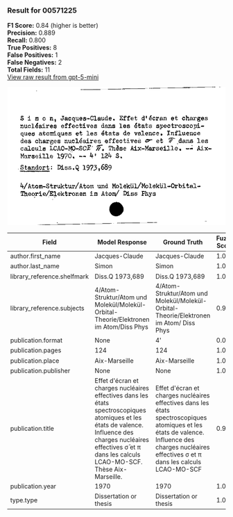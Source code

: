 ### Result for 00571225
**F1 Score:** 0.84 (higher is better)<br>**Precision:** 0.889<br>**Recall:** 0.800<br>**True Positives:** 8<br>**False Positives:** 1<br>**False Negatives:** 2<br>**Total Fields:** 11<br>[View raw result from gpt-5-mini](https://github.com/RISE-UNIBAS/humanities_data_benchmark/blob/main/results/2025-09-02/T0166/request_T0166_00571225.json)

<img src="https://github.com/RISE-UNIBAS/humanities_data_benchmark/blob/main/benchmarks/zettelkatalog/images/00571225.jpg?raw=true" alt="00571225" width="600px">

| Field | Model Response | Ground Truth | Fuzzy Score | Match |
|-------|----------------|--------------|-------------|-------|
| author.first_name | Jacques-Claude | Jacques-Claude | 1.000 | ✅ |
| author.last_name | Simon | Simon | 1.000 | ✅ |
| library_reference.shelfmark | Diss.Q 1973,689 | Diss.Q 1973,689 | 1.000 | ✅ |
| library_reference.subjects | 4/Atom-Struktur/Atom und Molekül/Molekül-Orbital-Theorie/Elektronen im Atom/Diss Phys | 4/Atom-Struktur/Atom und Molekül/Molekül-Orbital-Theorie/Elektronen im Atom/ Diss Phys | 0.994 | ✅ |
| publication.format | None | 4' | 0.000 | ❌ |
| publication.pages | 124 | 124 | 1.000 | ✅ |
| publication.place | Aix-Marseille | Aix-Marseille | 1.000 | ✅ |
| publication.publisher | None | None | 1.000 | ✅ |
| publication.title | Effet d'écran et charges nucléaires effectives dans les états spectroscopiques atomiques et les états de valence. Influence des charges nucléaires effectives σ̄ et π dans les calculs LCAO-MO-SCF. Thèse Aix-Marseille. | Effet d'écran et charges nucléaires effectives dans les états spectroscopiques atomiques et les états de valence. Influence des charges nucléaires effectives σ et π dans les calculs LCAO-MO-SCF | 0.944 | ❌ |
| publication.year | 1970 | 1970 | 1.000 | ✅ |
| type.type | Dissertation or thesis | Dissertation or thesis | 1.000 | ✅ |
